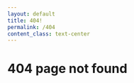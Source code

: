 ```yaml
---
layout: default
title: 404!
permalink: /404
content_class: text-center
---
```


# 404 page not found